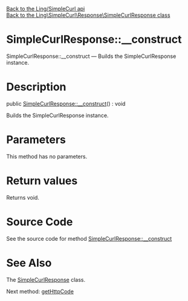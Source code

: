 [Back to the Ling/SimpleCurl api](https://github.com/lingtalfi/SimpleCurl/blob/master/doc/api/Ling/SimpleCurl.md)<br>
[Back to the Ling\SimpleCurl\Response\SimpleCurlResponse class](https://github.com/lingtalfi/SimpleCurl/blob/master/doc/api/Ling/SimpleCurl/Response/SimpleCurlResponse.md)


SimpleCurlResponse::__construct
================



SimpleCurlResponse::__construct — Builds the SimpleCurlResponse instance.




Description
================


public [SimpleCurlResponse::__construct](https://github.com/lingtalfi/SimpleCurl/blob/master/doc/api/Ling/SimpleCurl/Response/SimpleCurlResponse/__construct.md)() : void




Builds the SimpleCurlResponse instance.




Parameters
================

This method has no parameters.


Return values
================

Returns void.








Source Code
===========
See the source code for method [SimpleCurlResponse::__construct](https://github.com/lingtalfi/SimpleCurl/blob/master/Response/SimpleCurlResponse.php#L45-L50)


See Also
================

The [SimpleCurlResponse](https://github.com/lingtalfi/SimpleCurl/blob/master/doc/api/Ling/SimpleCurl/Response/SimpleCurlResponse.md) class.

Next method: [getHttpCode](https://github.com/lingtalfi/SimpleCurl/blob/master/doc/api/Ling/SimpleCurl/Response/SimpleCurlResponse/getHttpCode.md)<br>

